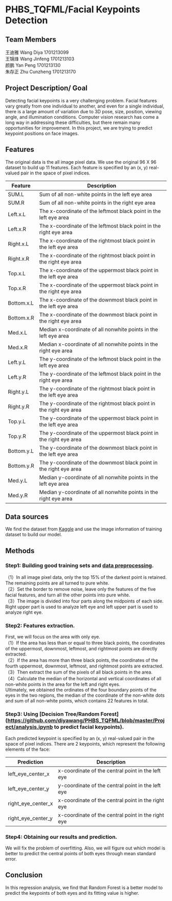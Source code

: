 # PHBS_TQFML/Facial Keypoints Detection
## Team Members
王迪雅  Wang Diya  1701213099 <br>
王锦烽  Wang Jinfeng  1701213103 <br>
颜鹏  Yan Peng  1701213130 <br>
朱存正  Zhu Cunzheng  1701213170 <br>
## Project Description/ Goal
Detecting facial keypoints is a very challenging problem. Facial features vary greatly from one individual to another, and even for a single individual, there is a large amount of variation due to 3D pose, size, position, viewing angle, and illumination conditions. Computer vision research has come a long way in addressing these difficulties, but there remain many opportunities for improvement. In this project, we are trying to predict keypoint positions on face images. <br>
## Features
The original data is the all image pixel data. We use the original 96 X 96 dataset to build up 11 features. Each feature is specified by an (x, y) real-valued pair in the space of pixel indices.

Feature |Description
-------|---------
SUM.L	|Sum of all non-white points in the left eye area
SUM.R	|Sum of all non-white points in the right eye area
Left.x.L |The x-coordinate of the leftmost black point in the left eye area
Left.x.R	|The x-coordinate of the leftmost black point in the right eye area
Right.x.L	|The x-coordinate of the rightmost black point in the left eye area
Right.x.R	|The x-coordinate of the rightmost black point in the right eye area
Top.x.L	|The x-coordinate of the uppermost black point in the left eye area
Top.x.R	|The x-coordinate of the uppermost black point in the right eye area
Bottom.x.L	|The x-coordinate of the downmost black point in the left eye area
Bottom.x.R	|The x-coordinate of the downmost black point in the right eye area
Med.x.L	|Median x-coordinate of all nonwhite points in the left eye area
Med.x.R	|Median x-coordinate of all nonwhite points in the right eye area
Left.y.L	|The y-coordinate of the leftmost black point in the left eye area
Left.y.R	|The y-coordinate of the leftmost black point in the right eye area
Right.y.L	|The y-coordinate of the rightmost black point in the left eye area
Right.y.R	|The y-coordinate of the rightmost black point in the right eye area
Top.y.L	|The y-coordinate of the uppermost black point in the left eye area
Top.y.R	|The y-coordinate of the uppermost black point in the right eye area
Bottom.y.L	|The y-coordinate of the downmost black point in the left eye area
Bottom.y.R	|The y-coordinate of the downmost black point in the right eye area
Med.y.L	|Median y-coordinate of all nonwhite points in the left eye area
Med.y.R	|Median y-coordinate of all nonwhite points in the right eye area

## Data sources
We find the dataset from [Kaggle](https://www.kaggle.com/c/facial-keypoint-detection/data) and use the image information of training dataset to build our model.


## Methods
### Step1: Building good training sets and [data preprocessing](https://github.com/diyawang/PHBS_TQFML/blob/master/Project/Data_preprocessing.ipynb).<br>
（1）In all image pixel data, only the top 15% of the darkest point is retained. The remaining points are all turned to pure white.<br>
（2）Set the border to remove noise, leave only the features of the five facial features, and turn all the other points into pure white.<br>
（3）The image is divided into four parts along the midpoints of each side. Right upper part is used to analyze left eye and left upper part is used to analyze right eye.<br>
### Step2: Features extraction.<br> 
First, we will focus on the area with only eye.<br>
（1）If the area has less than or equal to three black points, the coordinates of the uppermost, downmost, leftmost, and rightmost points are directly extracted.<br>
（2）If the area has more than three black points, the coordinates of the fourth uppermost, downmost, leftmost, and rightmost points are extracted.<br>
（3）Then extract the sum of the pixels of all black points in the area.<br>
（4）Calculate the median of the horizontal and vertical coordinates of all non-white points in the area for the left and right eyes.<br>
Ultimately, we obtained the ordinates of the four boundary points of the eyes in the two regions, the median of the coordinate of the non-white dots and sum of all non-white points, which contains 22 features in total.<br>
### Step3: Using [Decision Tree/Random Forest](https://github.com/diyawang/PHBS_TQFML/blob/master/Project/analysis.ipynb to predict facial keypoints).<br> 
Each predicted keypoint is specified by an (x, y) real-valued pair in the space of pixel indices. There are 2 keypoints, which represent the following elements of the face:

Prediction | Description
-------------------|------------------------
left_eye_center_x | x-coordinate of the central point in the left eye
left_eye_center_y | y-coordinate of the central point in the left eye
right_eye_center_x | x-coordinate of the central point in the right eye
right_eye_center_y | x-coordinate of the central point in the right eye


### Step4: Obtaining our results and prediction.<br> 
We will fix the problem of overfitting. Also, we will figure out which model is better to predict the central points of both eyes through mean standard error.

## Conclusion
In this regression analysis, we find that Random Forest is a better model to predict the keypoints of both eyes and its fitting value is higher.





